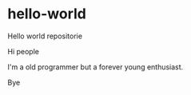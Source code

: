 # hello-world
Hello world repositorie

Hi people

I'm a old programmer but a forever young enthusiast.

Bye
